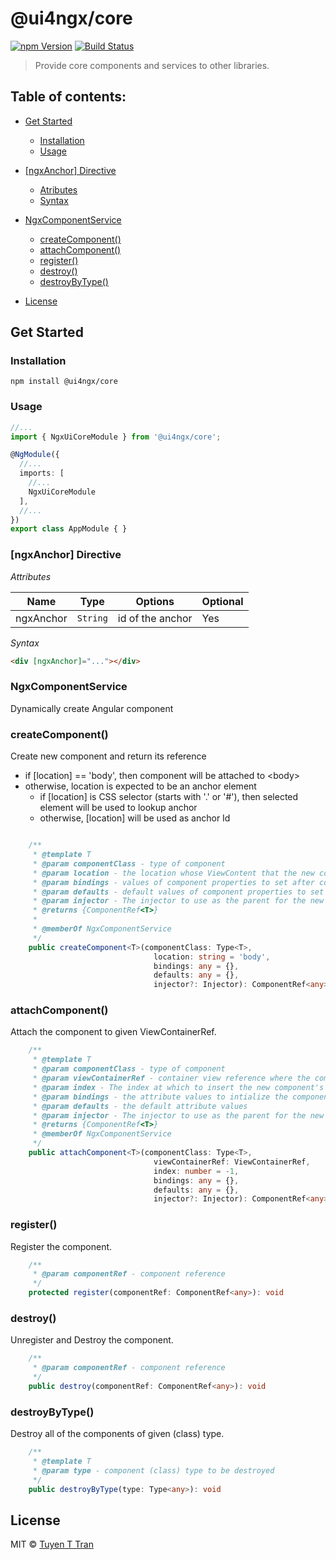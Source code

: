 # @ui4ngx/core


[![npm Version](https://img.shields.io/npm/v/@ui4ngx/toolkit-core.svg)](https://www.npmjs.com/package/@ui4ngx/toolkit-core)
[![Build Status](https://app.travis-ci.com/tuyenttran/ngx-toolkit-core.svg?branch=master)](https://app.travis-ci.com/tuyenttran/ngx-toolkit-core)
> Provide core components and services to other libraries.

## Table of contents:
- [Get Started](#get-started)
  - [Installation](#installation)
  - [Usage](#usage)

- [[ngxAnchor] Directive](#ngxAnchor)
  - [Atributes](#anchorAttributes)
  - [Syntax](#anchorSyntax)

- [NgxComponentService](#ngxComponentService)
  - [createComponent()](#createComponent)
  - [attachComponent()](#attachComponent)
  - [register()](#register)
  - [destroy()](#destroy)
  - [destroyByType()](#destroyByType)
- [License](#license)

## <a name="get-started"></a> Get Started

### <a name="installation"></a> Installation


`npm install @ui4ngx/core`


### <a name="usage"></a> Usage

```typescript
//...
import { NgxUiCoreModule } from '@ui4ngx/core';

@NgModule({
  //...
  imports: [
    //...
    NgxUiCoreModule
  ],
  //...
})
export class AppModule { }
```

### <a name="ngxAnchor"></a> [ngxAnchor] Directive


<a name="anchorAttributes"></a>*Attributes*

Name      | Type               | Options                                   | Optional
---       | ---                | ---                                       | ---
ngxAnchor | `String`           | id of the anchor                          | Yes

<a name="anchorSyntax"></a>*Syntax*


```html
<div [ngxAnchor]="..."></div>
```

### <a name="ngxComponentService"></a> NgxComponentService

Dynamically create Angular component

### <a name="createComponent"></a> createComponent()
Create new component and return its reference
- if [location] == 'body', then component will be attached to &lt;body&gt;
- otherwise, location is expected to be an anchor element
  - if [location] is CSS selector (starts with '.' or '#'),
    then selected element will be used to lookup anchor
  - otherwise, [location] will be used as anchor Id

```typescript

    /**
     * @template T
     * @param componentClass - type of component
     * @param location - the location whose ViewContent that the new component will be attached to
     * @param bindings - values of component properties to set after component is created
     * @param defaults - default values of component properties to set after component is created
     * @param injector - The injector to use as the parent for the new
     * @returns {ComponentRef<T>}
     *
     * @memberOf NgxComponentService
     */
    public createComponent<T>(componentClass: Type<T>,
                                location: string = 'body',
                                bindings: any = {},
                                defaults: any = {},
                                injector?: Injector): ComponentRef<any>
```

### <a name="attachComponent"></a> attachComponent()
Attach the component to given ViewContainerRef.

```typescript
    /**
     * @template T
     * @param componentClass - type of component
     * @param viewContainerRef - container view reference where the component will be attached to
     * @param index - The index at which to insert the new component's host view into this container. If not specified, appends the new view as the last entry.
     * @param bindings - the attribute values to intialize the component after it is created
     * @param defaults - the default attribute values
     * @param injector - The injector to use as the parent for the new
     * @returns {ComponentRef<T>}
     * @memberOf NgxComponentService
     */
    public attachComponent<T>(componentClass: Type<T>,
                                viewContainerRef: ViewContainerRef,
                                index: number = -1,
                                bindings: any = {},
                                defaults: any = {},
                                injector?: Injector): ComponentRef<any>
```
### <a name="register"></a> register()
Register the component.

```typescript
    /**
     * @param componentRef - component reference
     */
    protected register(componentRef: ComponentRef<any>): void
```
### <a name="destroy"></a> destroy()
Unregister and  Destroy the component.

```typescript
    /**
     * @param componentRef - component reference
     */
    public destroy(componentRef: ComponentRef<any>): void
```
### <a name="destroyByType"></a> destroyByType()
Destroy all of the components of given (class) type.

```typescript
    /**
     * @template T
     * @param type - component (class) type to be destroyed
     */
    public destroyByType(type: Type<any>): void
```

## <a name="license"></a> License

MIT © [Tuyen T Tran](mailto:anhtuyen.tran@gmail.com)
